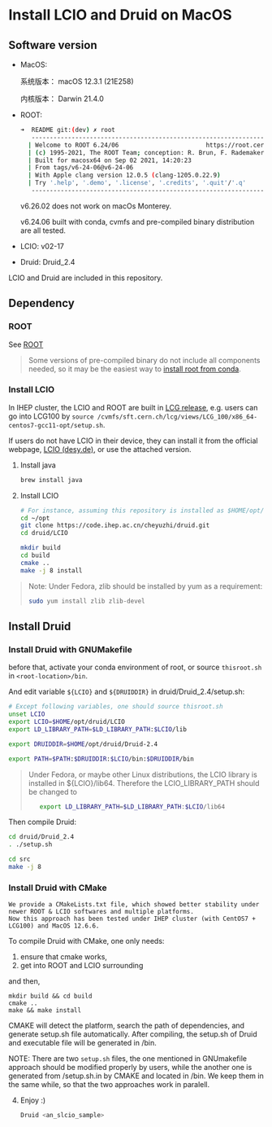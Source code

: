 # Install LCIO and Druid on MacOS

## Software version

- MacOS: 

  系统版本：	macOS 12.3.1 (21E258)
  
  内核版本：	Darwin 21.4.0

- ROOT:

  ```bash
  ➜  README git:(dev) ✗ root
     ------------------------------------------------------------------
    | Welcome to ROOT 6.24/06                        https://root.cern |
    | (c) 1995-2021, The ROOT Team; conception: R. Brun, F. Rademakers |
    | Built for macosx64 on Sep 02 2021, 14:20:23                      |
    | From tags/v6-24-06@v6-24-06                                      |
    | With Apple clang version 12.0.5 (clang-1205.0.22.9)              |
    | Try '.help', '.demo', '.license', '.credits', '.quit'/'.q'       |
     ------------------------------------------------------------------
  ```

  v6.26.02 does not work on macOs Monterey.

  v6.24.06 built with conda, cvmfs and pre-compiled binary distribution are all tested.

- LCIO: v02-17

- Druid: Druid_2.4

LCIO and Druid are included in this repository.

## Dependency

### ROOT

See [ROOT](https://root.cern/install/)

> Some versions of pre-compiled binary do not include all components needed,
so it may be the easiest way to [install root from conda](https://root.cern/install/#conda).

### Install LCIO

In IHEP cluster, the LCIO and ROOT are built in [LCG release](https://lcgdocs.web.cern.ch/lcgdocs/lcgreleases/introduction/),
e.g. users can go into LCG100 by `source /cvmfs/sft.cern.ch/lcg/views/LCG_100/x86_64-centos7-gcc11-opt/setup.sh`.

If users do not have LCIO in their device, they can install it from the official webpage, 
[LCIO (desy.de)](https://ilcsoft.desy.de/portal/software_packages/lcio/), or use the attached version.

1. Install java

   ```bash
   brew install java
   ```

2. Install LCIO

   ```bash
   # For instance, assuming this repository is installed as $HOME/opt/druid.
   cd ~/opt
   git clone https://code.ihep.ac.cn/cheyuzhi/druid.git
   cd druid/LCIO
   
   mkdir build
   cd build
   cmake ..
   make -j 8 install
   ```

> Note: Under Fedora, zlib should be installed by yum as a requirement:
> ```bash
> sudo yum install zlib zlib-devel
> ```

## Install Druid
### Install Druid with GNUMakefile

   before that, activate your conda environment of root, or source `thisroot.sh` in `<root-location>/bin`.
   
   And edit variable `${LCIO}` and `${DRUIDDIR}` in druid/Druid_2.4/setup.sh:
   
   ```bash
   # Except following variables, one should source thisroot.sh
   unset LCIO
   export LCIO=$HOME/opt/druid/LCIO
   export LD_LIBRARY_PATH=$LD_LIBRARY_PATH:$LCIO/lib
   
   export DRUIDDIR=$HOME/opt/druid/Druid-2.4
   
   export PATH=$PATH:$DRUIDDIR:$LCIO/bin:$DRUIDDIR/bin 
   
   ```

   > Under Fedora, or maybe other Linux distributions, the LCIO library is installed in ${LCIO}/lib64. Therefore
   the LCIO_LIBRARY_PATH should be changed to
   > ```bash
   >    export LD_LIBRARY_PATH=$LD_LIBRARY_PATH:$LCIO/lib64
   > ```
   
   Then compile Druid:
   
   ```bash
   cd druid/Druid_2.4
   . ./setup.sh
   
   cd src
   make -j 8
   ```

### Install Druid with CMake
   
    We provide a CMakeLists.txt file, which showed better stability under newer ROOT & LCIO softwares and multiple platforms.
    Now this approach has been tested under IHEP cluster (with CentOS7 + LCG100) and MacOS 12.6.6.

   To compile Druid with CMake, one only needs:

   1. ensure that cmake works,
   2. get into ROOT and LCIO surrounding
   
   and then,

   ```
   mkdir build && cd build
   cmake ..
   make && make install
   ```

   CMAKE will detect the platform, search the path of dependencies, and generate setup.sh file automatically.
   After compiling, the setup.sh of Druid and executable file will be generated in <path-druid>/bin.

   NOTE: There are two `setup.sh` files, the one mentioned in GNUmakefile approach should be modified properly by users, 
   while the another one is generated from <path-druid>/setup.sh.in by CMAKE and located in <path-druid>/bin. We keep them in 
   the same while, so that the two approaches work in paralell.
   
4. Enjoy :)

	```bash
	Druid <an_slcio_sample>
	```
